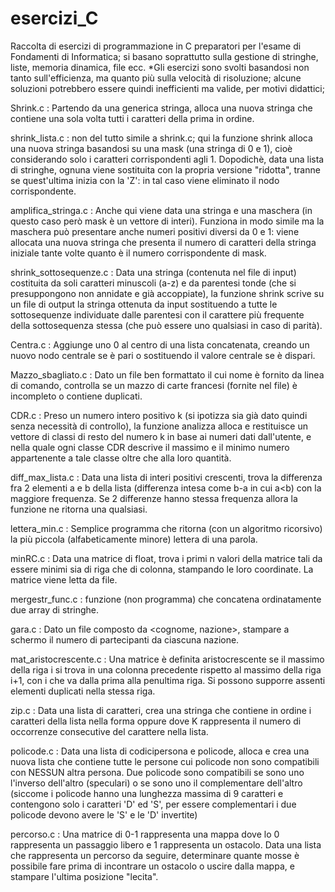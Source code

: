 # esercizi_C
Raccolta di esercizi di programmazione in C preparatori per l'esame di Fondamenti di Informatica; si basano soprattutto sulla gestione di stringhe, liste, memoria dinamica, file ecc. *Gli esercizi sono svolti basandosi non tanto sull'efficienza, ma quanto più sulla velocità di risoluzione; alcune soluzioni potrebbero essere quindi inefficienti ma valide, per motivi didattici;

Shrink.c : Partendo da una generica stringa, alloca una nuova stringa che contiene una sola volta tutti i caratteri della prima in ordine.

shrink_lista.c : non del tutto simile a shrink.c; qui la funzione shrink alloca una nuova stringa basandosi su una mask (una stringa di 0 e 1), cioè considerando solo i caratteri corrispondenti agli 1. Dopodichè, data una lista di stringhe, ognuna viene sostituita con la propria versione "ridotta", tranne se quest'ultima inizia con la 'Z': in tal caso viene eliminato il nodo corrispondente.

amplifica_stringa.c : Anche qui viene data una stringa e una maschera (in questo caso però mask è un vettore di interi). Funziona in modo simile ma la maschera può presentare anche numeri positivi diversi da 0 e 1: viene allocata una nuova stringa che presenta il numero di caratteri della stringa iniziale tante volte quanto è il numero corrispondente di mask.

shrink_sottosequenze.c : Data una stringa (contenuta nel file di input) costituita da soli caratteri minuscoli (a-z) e da parentesi tonde (che si presuppongono non annidate e già accoppiate), la funzione shrink scrive su un file di output la stringa ottenuta da input sostituendo a tutte le sottosequenze individuate dalle parentesi con il carattere più frequente della sottosequenza stessa (che può essere uno qualsiasi in caso di parità).

Centra.c : Aggiunge uno 0 al centro di una lista concatenata, creando un nuovo nodo centrale se è pari o sostituendo il valore centrale se è dispari.

Mazzo_sbagliato.c : Dato un file ben formattato il cui nome è fornito da linea di comando, controlla se un mazzo di carte francesi (fornite nel file) è incompleto o contiene duplicati.

CDR.c : Preso un numero intero positivo k (si ipotizza sia già dato quindi senza necessità di controllo), la funzione analizza alloca e restituisce un vettore di classi di resto del numero k in base ai numeri dati dall'utente, e nella quale ogni classe CDR descrive il massimo e il minimo numero appartenente a tale classe oltre che alla loro quantità.

diff_max_lista.c : Data una lista di interi positivi crescenti, trova la differenza fra 2 elementi a e b della lista (differenza intesa come b-a in cui a<b) con la maggiore frequenza. Se 2 differenze hanno stessa frequenza allora la funzione ne ritorna una qualsiasi.

lettera_min.c : Semplice programma che ritorna (con un algoritmo ricorsivo) la più piccola (alfabeticamente minore) lettera di una parola.

minRC.c : Data una matrice di float, trova i primi n valori della matrice tali da essere minimi sia di riga che di colonna, stampando le loro coordinate. La matrice viene letta da file.

mergestr_func.c : funzione (non programma) che concatena ordinatamente due array di stringhe.

gara.c : Dato un file composto da <cognome, nazione>, stampare a schermo il numero di partecipanti da ciascuna nazione.

mat_aristocrescente.c : Una matrice è definita aristocrescente se il massimo della riga i si trova in una colonna precedente rispetto al massimo della riga 
i+1, con i che va dalla prima alla penultima riga. Si possono supporre assenti elementi duplicati nella stessa riga.

zip.c : Data una lista di caratteri, crea una stringa che contiene in ordine i caratteri della lista nella forma <c> oppure <cK> dove K rappresenta il numero di occorrenze consecutive del carattere nella lista.

policode.c : Data una lista di codicipersona e policode, alloca e crea una nuova lista che contiene tutte le persone cui policode non sono compatibili con NESSUN altra persona. Due policode sono compatibili se sono uno l'inverso dell'altro (speculari) o se sono uno il complementare dell'altro (siccome i policode hanno una lunghezza massima di 9 caratteri e contengono solo i caratteri 'D' ed 'S', per essere complementari i due policode devono avere le 'S' e le 'D' invertite)

percorso.c : Una matrice di 0-1 rappresenta una mappa dove lo 0 rappresenta un passaggio libero e 1 rappresenta un ostacolo. Data una lista che rappresenta un percorso da seguire, determinare quante mosse è possibile fare prima di incontrare un ostacolo o uscire dalla mappa, e stampare l'ultima posizione "lecita".
